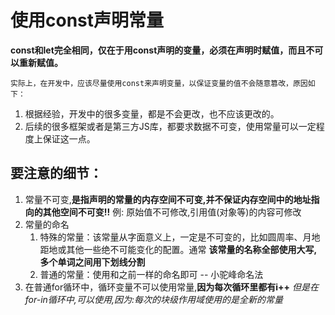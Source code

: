 # 使用const声明常量

**const和let完全相同，仅在于用const声明的变量，必须在声明时赋值，而且不可以重新赋值。**

`实际上，在开发中，应该尽量使用const来声明变量，以保证变量的值不会随意篡改，原因如下：`

1. 根据经验，开发中的很多变量，都是不会更改，也不应该更改的。
2. 后续的很多框架或者是第三方JS库，都要求数据不可变，使用常量可以一定程度上保证这一点。


## 要注意的细节：

1. 常量不可变,**是指声明的常量的内存空间不可变,并不保证内存空间中的地址指向的其他空间不可变!!**
   例: 原始值不可修改,引用值(对象等)的内容可修改
2. 常量的命名
   1. 特殊的常量：该常量从字面意义上，一定是不可变的，比如圆周率、月地距地或其他一些绝不可能变化的配置。通常
   **该常量的名称全部使用大写,多个单词之间用下划线分割**
   2. 普通的常量：使用和之前一样的命名即可 -- 小驼峰命名法
3. 在普通for循环中，循环变量不可以使用常量,**因为每次循环里都有i++**
      *但是在for-in循环中,可以使用,因为:每次的块级作用域使用的是全新的常量*
